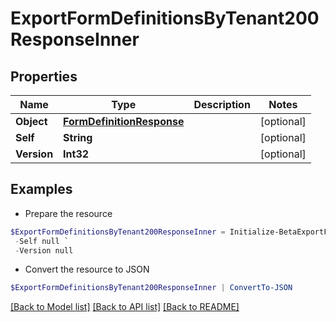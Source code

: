 # ExportFormDefinitionsByTenant200ResponseInner
## Properties

Name | Type | Description | Notes
------------ | ------------- | ------------- | -------------
**Object** | [**FormDefinitionResponse**](FormDefinitionResponse.md) |  | [optional] 
**Self** | **String** |  | [optional] 
**Version** | **Int32** |  | [optional] 

## Examples

- Prepare the resource
```powershell
$ExportFormDefinitionsByTenant200ResponseInner = Initialize-BetaExportFormDefinitionsByTenant200ResponseInner  -Object null `
 -Self null `
 -Version null
```

- Convert the resource to JSON
```powershell
$ExportFormDefinitionsByTenant200ResponseInner | ConvertTo-JSON
```

[[Back to Model list]](../README.md#documentation-for-models) [[Back to API list]](../README.md#documentation-for-api-endpoints) [[Back to README]](../README.md)


